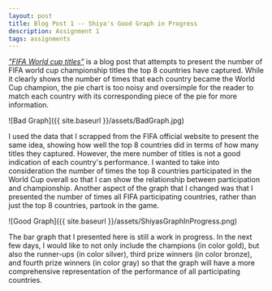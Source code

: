 ```yaml
---
layout: post
title: Blog Post 1 -- Shiya's Good Graph in Progress
description: Assignment 1
tags: assignments
---
```


[_"FIFA World cup titles"_](http://yoshi2041.blogspot.com/2010/10/fifa-world-cup-titles.html) is a blog post that attempts to present the number of FIFA world cup championship titles the top 8 countries have captured. While it clearly shows the number of times that each country became the World Cup champion, the pie chart is too noisy and oversimple for the reader to match each country with its corresponding piece of the pie for more information. 

![Bad Graph]({{ site.baseurl }}/assets/BadGraph.jpg)

I used the data that I scrapped from the FIFA official website to present the same idea, showing how well the top 8 countries did in terms of how many titles they captured. However, the mere number of titles is not a good indication of each country's performance. I wanted to take into consideration the number of times the top 8 countries participated in the World Cup overall so that I can show the relationship between participation and championship. Another aspect of the graph that I changed was that I presented the number of times all FIFA participating countries, rather than just the top 8 countries, partook in the game.

![Good Graph]({{ site.baseurl }}/assets/ShiyasGraphInProgress.png)

The bar graph that I presented here is still a work in progress. In the next few days, I would like to not only include the champions (in color gold), but also the runner-ups (in color silver), third prize winners (in color bronze), and fourth prize winners (in color gray) so that the graph will have a more comprehensive representation of the performance of all participating countries.

